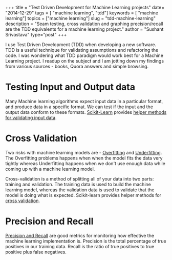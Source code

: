 +++ 
title = "Test Driven Development for Machine Learning projects" 
date= "2014-12-29" 
tags = [ "machine learning", "tdd"] 
keywords = [ "machine learning"] 
topics = ["machine learning"] 
slug = "tdd-machine-learning" 
description = "Seam testing, cross validation and graphing precision/recall are the TDD equivalents for a machine learning project." 
author = "Sushant Srivastava"
type="post"
+++

I use Test Driven Development (TDD) when developing a new software. TDD
is a useful technique for validating assumptions and refactoring the
code. I was wondering what TDD paradigm would work best for a Machine
Learning project. I readup on the subject and I am jotting down my
findings from various sources - books, Quora answers and simple
browsing.

Testing Input and Output data
=============================

Many Machine learning algorithms expect input data in a particular
format, and produce data in a specific format. We can test if the input
and the output data conform to these formats.
[Scikit-Learn](http://scikit-learn.org/stable/) provides [helper methods
for validating input
data](https://github.com/scikit-learn/scikit-learn/blob/master/sklearn/utils/validation.py).

Cross Validation
================

Two risks with machine learning models are -
[Overfitting](https://www.quora.com/What-is-an-intuitive-explanation-of-overfitting)
and
[Underfitting](http://datascience.stackexchange.com/questions/361/when-is-a-model-underfitted).
The Overfitting problems happens when when the model fits the data very
tightly whereas Underfitting happens when we don't use enough data while
coming up with a machine learning model.

Cross-validation is a method of splitting all of your data into two
parts: training and validation. The training data is used to build the
machine learning model, whereas the validation data is used to validate
that the model is doing what is expected. Scikit-learn provides helper
methods for [cross
validation](http://scikit-learn.org/stable/modules/cross_validation.html).

Precision and Recall
====================

[Precision and
Recall](http://scikit-learn.org/stable/auto_examples/plot_precision_recall.html)
are good metrics for monitoring how effective the machine learning
implementation is. Precision is the total percentage of true positives
in our training data. Recall is the ratio of true positives to true
positive plus false negatives.
